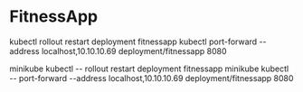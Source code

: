 # FitnessApp

kubectl rollout restart deployment fitnessapp
kubectl port-forward --address localhost,10.10.10.69 deployment/fitnessapp 8080

minikube kubectl -- rollout restart deployment fitnessapp
minikube kubectl -- port-forward --address localhost,10.10.10.69 deployment/fitnessapp 8080
